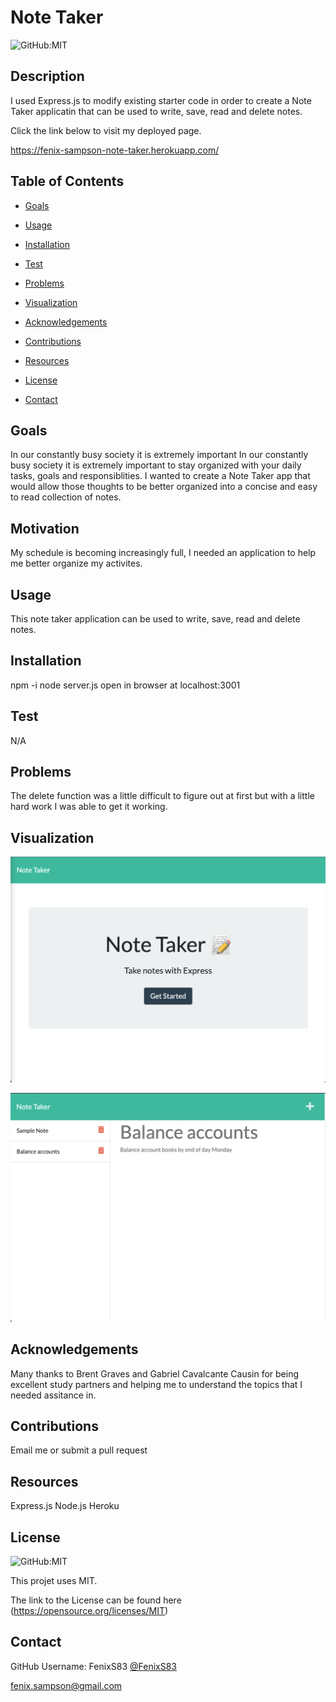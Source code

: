 <!-- Note Taker ReadMe -->
# Note Taker

  ![GitHub:MIT](https://img.shields.io/github/license/FenixS83/readme-generator?style=flat-square)

  ## Description

 I used Express.js to modify existing starter code in order to create a Note Taker applicatin that can be used to write, save, read and delete notes. 
  
  Click the link below to visit my deployed page.

  https://fenix-sampson-note-taker.herokuapp.com/

  <!-- [URL](undefined) -->

  ## Table of Contents
  
  * [Goals](#goals)

  * [Usage](#usage) 

  * [Installation](#installation)  

  * [Test](#test)

  * [Problems](#problems)

  * [Visualization](#visualization)

  * [Acknowledgements](#acknowledgements)

  * [Contributions](#contributions)

  * [Resources](#resources)

  * [License](#license) 

  * [Contact](#contact) 

  
  ## Goals

  In our constantly busy society it is extremely important In our constantly busy society it is extremely important to stay organized with your daily tasks, goals and responsiblities.  I wanted to create a Note Taker app that would allow those thoughts to be better organized into a concise and easy to read collection of notes.  

  ## Motivation

  My schedule is becoming increasingly full, I needed an application to help me better organize my activites.

  ## Usage

  This note taker application can be used to write, save, read and delete notes.

  ## Installation
  
  npm -i      node server.js     open in browser at localhost:3001  

  ## Test

  N/A

  ## Problems

  The delete function was a little difficult to figure out at first but with a little hard work I was able to get it working.

  ## Visualization

  ![Note Taker landing page](./images/note_taker_landing_page.png)

  ![Note Taker note page](./images/note_taker-note-page.png)

  ## Acknowledgements

  Many thanks to Brent Graves and Gabriel Cavalcante Causin for being excellent study partners and helping me to understand the topics that I needed assitance in.

  ## Contributions

  Email me or submit a pull request

  ## Resources
 
  Express.js
  Node.js
  Heroku

  ## License

  ![GitHub:MIT](https://img.shields.io/github/license/FenixS83/readme-generator?style=flat-square)

  This projet uses MIT. 
  
  The link to the License can be found here (https://opensource.org/licenses/MIT)

  ## Contact
  
  GitHub Username: FenixS83 [@FenixS83](https://github.com/FenixS83)

  fenix.sampson@gmail.com


